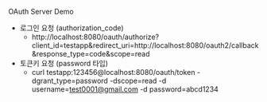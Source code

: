 OAuth Server Demo

* 로그인 요청 (authorization_code)
  - http://localhost:8080/oauth/authorize?client_id=testapp&redirect_uri=http://localhost:8080/oauth2/callback&response_type=code&scope=read
* 토큰키 요청 (password 타입)
  - curl testapp:123456@localhost:8080/oauth/token -dgrant_type=password -dscope=read -d username=test0001@gmail.com -d password=abcd1234 